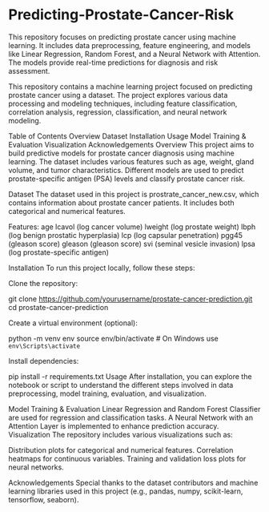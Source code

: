 # Predicting-Prostate-Cancer-Risk
This repository focuses on predicting prostate cancer using machine learning. It includes data preprocessing, feature engineering, and models like Linear Regression, Random Forest, and a Neural Network with Attention. The models provide real-time predictions for diagnosis and risk assessment.


This repository contains a machine learning project focused on predicting prostate cancer using a dataset. The project explores various data processing and modeling techniques, including feature classification, correlation analysis, regression, classification, and neural network modeling.

Table of Contents
Overview
Dataset
Installation
Usage
Model Training & Evaluation
Visualization
Acknowledgements
Overview
This project aims to build predictive models for prostate cancer diagnosis using machine learning. The dataset includes various features such as age, weight, gland volume, and tumor characteristics. Different models are used to predict prostate-specific antigen (PSA) levels and classify prostate cancer risk.

Dataset
The dataset used in this project is prostrate_cancer_new.csv, which contains information about prostate cancer patients. It includes both categorical and numerical features.

Features:
age
lcavol (log cancer volume)
lweight (log prostate weight)
lbph (log benign prostatic hyperplasia)
lcp (log capsular penetration)
pgg45 (gleason score)
gleason (gleason score)
svi (seminal vesicle invasion)
lpsa (log prostate-specific antigen)

Installation
To run this project locally, follow these steps:

Clone the repository:

git clone https://github.com/yourusername/prostate-cancer-prediction.git
cd prostate-cancer-prediction

Create a virtual environment (optional):

python -m venv env
source env/bin/activate  # On Windows use `env\Scripts\activate`

Install dependencies:

pip install -r requirements.txt
Usage
After installation, you can explore the notebook or script to understand the different steps involved in data preprocessing, model training, evaluation, and visualization.

Model Training & Evaluation
Linear Regression and Random Forest Classifier are used for regression and classification tasks.
A Neural Network with an Attention Layer is implemented to enhance prediction accuracy.
Visualization
The repository includes various visualizations such as:

Distribution plots for categorical and numerical features.
Correlation heatmaps for continuous variables.
Training and validation loss plots for neural networks.

Acknowledgements
Special thanks to the dataset contributors and machine learning libraries used in this project (e.g., pandas, numpy, scikit-learn, tensorflow, seaborn).
